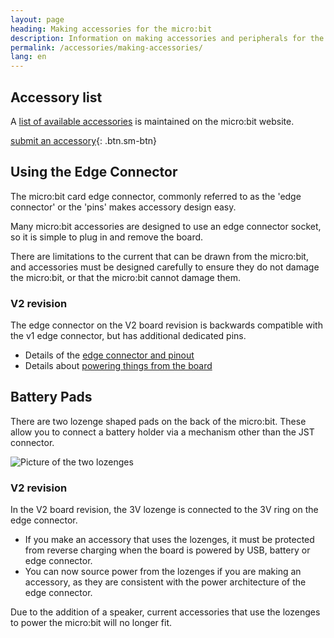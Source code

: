 ```yaml
---
layout: page
heading: Making accessories for the micro:bit
description: Information on making accessories and peripherals for the  micro:bit
permalink: /accessories/making-accessories/
lang: en
---
```


## Accessory list

A [list of available accessories](https://microbit.org/buy/accessories/) is maintained on the micro:bit website.

[submit an accessory](https://form.jotformeu.com/83453273451355){: .btn.sm-btn}

## Using the Edge Connector

The micro:bit card edge connector, commonly referred to as the 'edge connector' or the 'pins' makes accessory design easy.

Many micro:bit accessories are designed to use an edge connector socket, so it is simple to plug in and remove the board.

There are limitations to the current that can be drawn from the micro:bit, and accessories must be designed carefully to ensure they do not damage the micro:bit, or that the micro:bit cannot damage them.

### V2 revision

The edge connector on the <span class="V2">V2</span> board revision is backwards compatible with the <span class="v1">v1</span> edge connector, but has additional dedicated pins.

- Details of the [edge connector and pinout](/hardware/edgeconnector)
- Details about [powering things from the board](/hardware/powersupply)

## Battery Pads

There are two lozenge shaped pads on the back of the micro:bit. These allow you to connect a battery holder via a mechanism other than the JST connector.

![Picture of the two lozenges](/docs/accessories/assets/making-accessories-d7c25.png)

### V2 revision

In the <span class="v2">V2</span> board revision, the 3V lozenge is connected to the 3V ring on the edge connector.

- If you make an accessory that uses the lozenges, it must be protected from reverse charging when the board is powered by USB, battery or edge connector.
- You can now source power from the lozenges if you are making an accessory, as they are consistent with the power architecture of the edge connector.

Due to the addition of a speaker, current accessories that use the lozenges to power the micro:bit will no longer fit.


